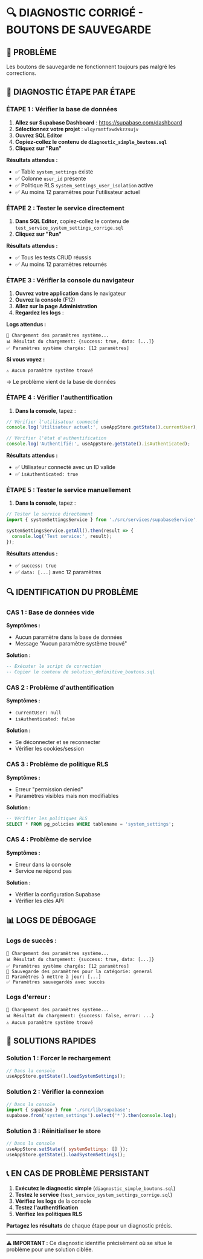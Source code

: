 # 🔍 DIAGNOSTIC CORRIGÉ - BOUTONS DE SAUVEGARDE

## 🚨 PROBLÈME
Les boutons de sauvegarde ne fonctionnent toujours pas malgré les corrections.

## 🔧 DIAGNOSTIC ÉTAPE PAR ÉTAPE

### ÉTAPE 1 : Vérifier la base de données
1. **Allez sur Supabase Dashboard** : https://supabase.com/dashboard
2. **Sélectionnez votre projet** : `wlqyrmntfxwdvkzzsujv`
3. **Ouvrez SQL Editor**
4. **Copiez-collez le contenu de `diagnostic_simple_boutons.sql`**
5. **Cliquez sur "Run"**

**Résultats attendus :**
- ✅ Table `system_settings` existe
- ✅ Colonne `user_id` présente
- ✅ Politique RLS `system_settings_user_isolation` active
- ✅ Au moins 12 paramètres pour l'utilisateur actuel

### ÉTAPE 2 : Tester le service directement
1. **Dans SQL Editor**, copiez-collez le contenu de `test_service_system_settings_corrige.sql`
2. **Cliquez sur "Run"**

**Résultats attendus :**
- ✅ Tous les tests CRUD réussis
- ✅ Au moins 12 paramètres retournés

### ÉTAPE 3 : Vérifier la console du navigateur
1. **Ouvrez votre application** dans le navigateur
2. **Ouvrez la console** (F12)
3. **Allez sur la page Administration**
4. **Regardez les logs** :

**Logs attendus :**
```
🔄 Chargement des paramètres système...
📊 Résultat du chargement: {success: true, data: [...]}
✅ Paramètres système chargés: [12 paramètres]
```

**Si vous voyez :**
```
⚠️ Aucun paramètre système trouvé
```
→ Le problème vient de la base de données

### ÉTAPE 4 : Vérifier l'authentification
1. **Dans la console**, tapez :
```javascript
// Vérifier l'utilisateur connecté
console.log('Utilisateur actuel:', useAppStore.getState().currentUser);

// Vérifier l'état d'authentification
console.log('Authentifié:', useAppStore.getState().isAuthenticated);
```

**Résultats attendus :**
- ✅ Utilisateur connecté avec un ID valide
- ✅ `isAuthenticated: true`

### ÉTAPE 5 : Tester le service manuellement
1. **Dans la console**, tapez :
```javascript
// Tester le service directement
import { systemSettingsService } from './src/services/supabaseService';

systemSettingsService.getAll().then(result => {
  console.log('Test service:', result);
});
```

**Résultats attendus :**
- ✅ `success: true`
- ✅ `data: [...]` avec 12 paramètres

## 🔍 IDENTIFICATION DU PROBLÈME

### CAS 1 : Base de données vide
**Symptômes :**
- Aucun paramètre dans la base de données
- Message "Aucun paramètre système trouvé"

**Solution :**
```sql
-- Exécuter le script de correction
-- Copier le contenu de solution_definitive_boutons.sql
```

### CAS 2 : Problème d'authentification
**Symptômes :**
- `currentUser: null`
- `isAuthenticated: false`

**Solution :**
- Se déconnecter et se reconnecter
- Vérifier les cookies/session

### CAS 3 : Problème de politique RLS
**Symptômes :**
- Erreur "permission denied"
- Paramètres visibles mais non modifiables

**Solution :**
```sql
-- Vérifier les politiques RLS
SELECT * FROM pg_policies WHERE tablename = 'system_settings';
```

### CAS 4 : Problème de service
**Symptômes :**
- Erreur dans la console
- Service ne répond pas

**Solution :**
- Vérifier la configuration Supabase
- Vérifier les clés API

## 📊 LOGS DE DÉBOGAGE

### Logs de succès :
```
🔄 Chargement des paramètres système...
📊 Résultat du chargement: {success: true, data: [...]}
✅ Paramètres système chargés: [12 paramètres]
💾 Sauvegarde des paramètres pour la catégorie: general
📝 Paramètres à mettre à jour: [...]
✅ Paramètres sauvegardés avec succès
```

### Logs d'erreur :
```
🔄 Chargement des paramètres système...
📊 Résultat du chargement: {success: false, error: ...}
⚠️ Aucun paramètre système trouvé
```

## 🔧 SOLUTIONS RAPIDES

### Solution 1 : Forcer le rechargement
```javascript
// Dans la console
useAppStore.getState().loadSystemSettings();
```

### Solution 2 : Vérifier la connexion
```javascript
// Dans la console
import { supabase } from './src/lib/supabase';
supabase.from('system_settings').select('*').then(console.log);
```

### Solution 3 : Réinitialiser le store
```javascript
// Dans la console
useAppStore.setState({ systemSettings: [] });
useAppStore.getState().loadSystemSettings();
```

## 📞 EN CAS DE PROBLÈME PERSISTANT

1. **Exécutez le diagnostic simple** (`diagnostic_simple_boutons.sql`)
2. **Testez le service** (`test_service_system_settings_corrige.sql`)
3. **Vérifiez les logs** de la console
4. **Testez l'authentification**
5. **Vérifiez les politiques RLS**

**Partagez les résultats** de chaque étape pour un diagnostic précis.

---

**⚠️ IMPORTANT :** Ce diagnostic identifie précisément où se situe le problème pour une solution ciblée.
